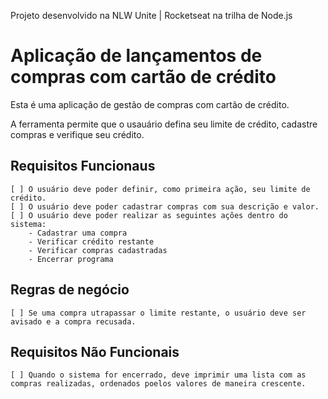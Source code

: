 Projeto desenvolvido na NLW Unite | Rocketseat na trilha de Node.js

# Aplicação de lançamentos de compras com cartão de crédito

Esta é uma aplicação de gestão de compras com cartão de crédito.

A ferramenta permite que o usauário defina seu limite de crédito, cadastre compras e verifique seu crédito.

## Requisitos Funcionaus

    [ ] O usuário deve poder definir, como primeira ação, seu limite de crédito.
    [ ] O usuário deve poder cadastrar compras com sua descrição e valor.
    [ ] O usuário deve poder realizar as seguintes ações dentro do sistema: 
        - Cadastrar uma compra
        - Verificar crédito restante
        - Verificar compras cadastradas
        - Encerrar programa
    
## Regras de negócio
    
    [ ] Se uma compra utrapassar o limite restante, o usuário deve ser avisado e a compra recusada.

## Requisitos Não Funcionais

    [ ] Quando o sistema for encerrado, deve imprimir uma lista com as compras realizadas, ordenados poelos valores de maneira crescente. 